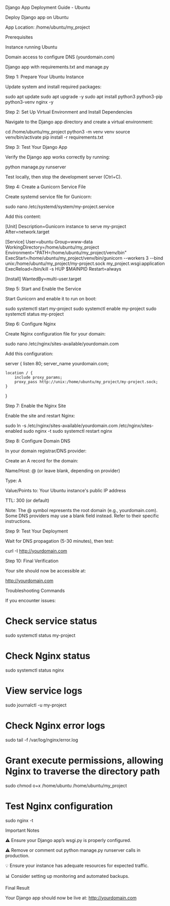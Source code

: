 Django App Deployment Guide - Ubuntu

Deploy Django app on Ubuntu

App Location: /home/ubuntu/my_project

Prerequisites

Instance running Ubuntu

Domain access to configure DNS (yourdomain.com)

Django app with requirements.txt and manage.py

Step 1: Prepare Your Ubuntu Instance

Update system and install required packages:

sudo apt update
sudo apt upgrade -y
sudo apt install python3 python3-pip python3-venv nginx -y

Step 2: Set Up Virtual Environment and Install Dependencies

Navigate to the Django app directory and create a virtual environment:

cd /home/ubuntu/my_project
python3 -m venv venv
source venv/bin/activate
pip install -r requirements.txt

Step 3: Test Your Django App

Verify the Django app works correctly by running:

python manage.py runserver


Test locally, then stop the development server (Ctrl+C).

Step 4: Create a Gunicorn Service File

Create systemd service file for Gunicorn:

sudo nano /etc/systemd/system/my-project.service


Add this content:

[Unit]
Description=Gunicorn instance to serve my-project
After=network.target

[Service]
User=ubuntu
Group=www-data
WorkingDirectory=/home/ubuntu/my_project
Environment="PATH=/home/ubuntu/my_project/venv/bin"
ExecStart=/home/ubuntu/my_project/venv/bin/gunicorn --workers 3 --bind unix:/home/ubuntu/my_project/my-project.sock my_project.wsgi:application
ExecReload=/bin/kill -s HUP $MAINPID
Restart=always

[Install]
WantedBy=multi-user.target

Step 5: Start and Enable the Service

Start Gunicorn and enable it to run on boot:

sudo systemctl start my-project
sudo systemctl enable my-project
sudo systemctl status my-project

Step 6: Configure Nginx

Create Nginx configuration file for your domain:

sudo nano /etc/nginx/sites-available/yourdomain.com


Add this configuration:

server {
    listen 80;
    server_name yourdomain.com;

    location / {
        include proxy_params;
        proxy_pass http://unix:/home/ubuntu/my_project/my-project.sock;
    }
}

Step 7: Enable the Nginx Site

Enable the site and restart Nginx:

sudo ln -s /etc/nginx/sites-available/yourdomain.com /etc/nginx/sites-enabled
sudo nginx -t
sudo systemctl restart nginx

Step 8: Configure Domain DNS

In your domain registrar/DNS provider:

Create an A record for the domain:

Name/Host: @ (or leave blank, depending on provider)

Type: A

Value/Points to: Your Ubuntu instance's public IP address

TTL: 300 (or default)

Note: The @ symbol represents the root domain (e.g., yourdomain.com). Some DNS providers may use a blank field instead. Refer to their specific instructions.

Step 9: Test Your Deployment

Wait for DNS propagation (5-30 minutes), then test:

curl -I http://yourdomain.com

Step 10: Final Verification

Your site should now be accessible at:

http://yourdomain.com

Troubleshooting Commands

If you encounter issues:

# Check service status
sudo systemctl status my-project

# Check Nginx status
sudo systemctl status nginx

# View service logs
sudo journalctl -u my-project

# Check Nginx error logs
sudo tail -f /var/log/nginx/error.log

# Grant execute permissions, allowing Nginx to traverse the directory path
sudo chmod o+x /home/ubuntu /home/ubuntu/my_project

# Test Nginx configuration
sudo nginx -t

Important Notes

⚠️ Ensure your Django app’s wsgi.py is properly configured.

⚠️ Remove or comment out python manage.py runserver calls in production.

💡 Ensure your instance has adequate resources for expected traffic.

📊 Consider setting up monitoring and automated backups.

Final Result

Your Django app should now be live at: http://yourdomain.com
